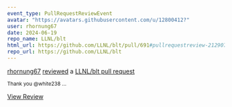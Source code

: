 ```yaml
---
event_type: PullRequestReviewEvent
avatar: "https://avatars.githubusercontent.com/u/12800412?"
user: rhornung67
date: 2024-06-19
repo_name: LLNL/blt
html_url: https://github.com/LLNL/blt/pull/691#pullrequestreview-2129078028
repo_url: https://github.com/LLNL/blt
---
```


<a href='https://github.com/rhornung67' target='_blank'>rhornung67</a> <a href='https://github.com/LLNL/blt/pull/691#pullrequestreview-2129078028' target='_blank'>reviewed</a> a <a href='https://github.com/LLNL/blt/pull/691' target='_blank'>LLNL/blt pull request</a>

<small>Thank you @white238 ...</small>

<a href='https://github.com/LLNL/blt/pull/691#pullrequestreview-2129078028' target='_blank'>View Review</a>
